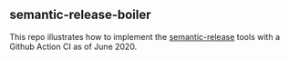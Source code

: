 ## semantic-release-boiler

This repo illustrates how to implement the [semantic-release](https://github.com/semantic-release/semantic-release) tools with a Github Action CI as of June 2020.
